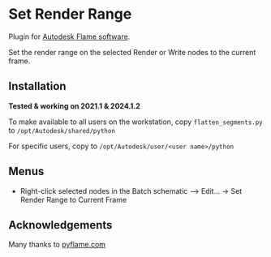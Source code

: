 # Set Render Range

Plugin for [Autodesk Flame software](http://www.autodesk.com/products/flame).

Set the render range on the selected Render or Write nodes to the current frame.

## Installation
**Tested & working on 2021.1 & 2024.1.2**

To make available to all users on the workstation, copy `flatten_segments.py` to `/opt/Autodesk/shared/python`

For specific users, copy to `/opt/Autodesk/user/<user name>/python`

## Menus
- Right-click selected nodes in the Batch schematic --> Edit... -> Set Render Range to Current Frame

## Acknowledgements
Many thanks to [pyflame.com](http://www.pyflame.com)
